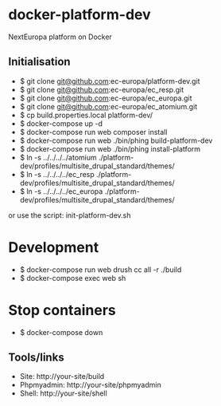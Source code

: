 # docker-platform-dev
NextEuropa platform on Docker

## Initialisation

- $ git clone git@github.com:ec-europa/platform-dev.git
- $ git clone git@github.com:ec-europa/ec_resp.git
- $ git clone git@github.com:ec-europa/ec_europa.git
- $ git clone git@github.com:ec-europa/ec_atomium.git
- $ cp build.properties.local platform-dev/
- $ docker-compose up -d
- $ docker-compose run web composer install
- $ docker-compose run web ./bin/phing build-platform-dev
- $ docker-compose run web ./bin/phing install-platform
- $ ln -s ../../../../atomium ./platform-dev/profiles/multisite_drupal_standard/themes/
- $ ln -s ../../../../ec_resp ./platform-dev/profiles/multisite_drupal_standard/themes/
- $ ln -s ../../../../ec_europa ./platform-dev/profiles/multisite_drupal_standard/themes/

or use the script: init-platform-dev.sh

# Development

- $ docker-compose run web drush cc all -r ./build
- $ docker-compose exec web sh

# Stop containers

- $ docker-compose down

## Tools/links

- Site: http://your-site/build
- Phpmyadmin: http://your-site/phpmyadmin
- Shell: http://your-site/shell
